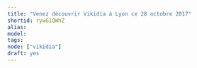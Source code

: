 ```yaml
---
title: "Venez découvrir Vikidia à Lyon ce 28 octobre 2017"
shortid: rywG1QWhZ
alias:
model:
tags:
node: ["vikidia"]
draft: yes
---
```

